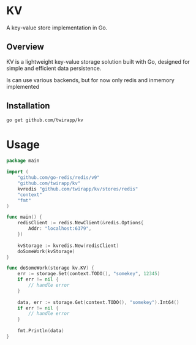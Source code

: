 # KV

A key-value store implementation in Go.

## Overview

KV is a lightweight key-value storage solution built with Go, designed for simple and efficient data persistence.

Is can use various backends, but for now only redis and inmemory implemented

## Installation

```bash
go get github.com/twirapp/kv
```

# Usage

```go
package main

import (
	"github.com/go-redis/redis/v9"
	"github.com/twirapp/kv"
	kvredis "github.com/twirapp/kv/stores/redis"
	"context"
	"fmt"
)

func main() {
	redisClient := redis.NewClient(&redis.Options{
        Addr: "localhost:6379",
    })
	
	kvStorage := kvredis.New(redisClient)
	doSomeWork(kvStorage)
}

func doSomeWork(storage kv.KV) {
	err := storage.Set(context.TODO(), "somekey", 12345)
    if err != nil {
        // handle error
    }
	
	data, err := storage.Get(context.TODO(), "somekey").Int64()
	if err != nil {
		// handle error
	}
	
	fmt.Println(data)
}

```